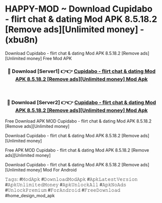 # HAPPY-MOD ~ Download Cupidabo - flirt chat & dating Mod APK 8.5.18.2 [Remove ads][Unlimited money] - (xbu8n)
Download Cupidabo - flirt chat & dating Mod APK 8.5.18.2 [Remove ads][Unlimited money] Free Mod APK

<div align="center">
<h3>🔴 Download [Server1] 👉👉 <a href="https://apk-comot.site?title=Cupidabo_-_flirt_chat_&_dating_Mod_APK_8.5.18.2_[Remove_ads][Unlimited_money]">Cupidabo - flirt chat & dating Mod APK 8.5.18.2 [Remove ads][Unlimited money] Mod Apk</a></h3><br>

<h3>🔴 Download [Server2] 👉👉 <a href="https://apk-comot.site?title=Cupidabo_-_flirt_chat_&_dating_Mod_APK_8.5.18.2_[Remove_ads][Unlimited_money]">Cupidabo - flirt chat & dating Mod APK 8.5.18.2 [Remove ads][Unlimited money] Mod Apk</a></h3>
</div>


Free Download APK MOD Cupidabo - flirt chat & dating Mod APK 8.5.18.2 [Remove ads][Unlimited money]

Download Cupidabo - flirt chat & dating Mod APK 8.5.18.2 [Remove ads][Unlimited money] 

Free APK MOD Cupidabo - flirt chat & dating Mod APK 8.5.18.2 [Remove ads][Unlimited money] 

Download Cupidabo - flirt chat & dating Mod APK 8.5.18.2 [Remove ads][Unlimited money] Mod For Android

𝚃𝚊𝚐𝚜: #𝙼𝚘𝚍𝙰𝚙𝚔 #𝙳𝚘𝚠𝚗𝚕𝚘𝚊𝚍𝙼𝚘𝚍𝙰𝚙𝚔 #𝙰𝚙𝚔𝙻𝚊𝚝𝚎𝚜𝚝𝚅𝚎𝚛𝚜𝚒𝚘𝚗 #𝙰𝚙𝚔𝚄𝚗𝚕𝚒𝚖𝚒𝚝𝚎𝚍𝙼𝚘𝚗𝚎𝚢 #𝙰𝚙𝚔𝚄𝚗𝚕𝚘𝚌𝚔𝙰𝚕𝚕 #𝙰𝚙𝚔𝙽𝚘𝙰𝚍𝚜 #𝚄𝚗𝚕𝚘𝚌𝚔𝙿𝚛𝚎𝚖𝚒𝚞𝚖 #𝙵𝚘𝚛𝙰𝚗𝚍𝚛𝚘𝚒𝚍 #𝙵𝚛𝚎𝚎𝙳𝚘𝚠𝚗𝚕𝚘𝚊𝚍 #home_design_mod_apk